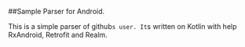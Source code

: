 ##Sample Parser for Android.

This is a simple parser of github`s user.
It`s written on Kotlin with help RxAndroid, Retrofit and Realm.


